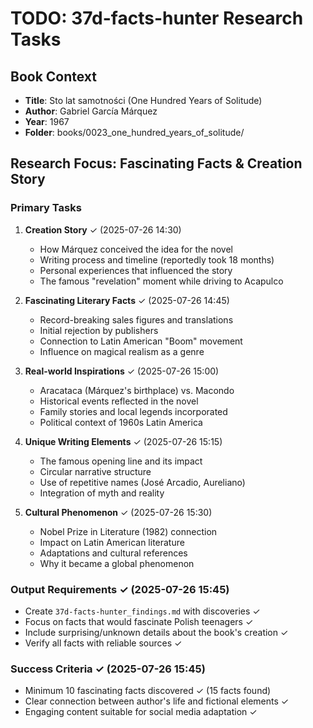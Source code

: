 # TODO: 37d-facts-hunter Research Tasks

## Book Context
- **Title**: Sto lat samotności (One Hundred Years of Solitude)
- **Author**: Gabriel García Márquez
- **Year**: 1967
- **Folder**: books/0023_one_hundred_years_of_solitude/

## Research Focus: Fascinating Facts & Creation Story

### Primary Tasks
1. **Creation Story** ✓ (2025-07-26 14:30)
   - How Márquez conceived the idea for the novel
   - Writing process and timeline (reportedly took 18 months)
   - Personal experiences that influenced the story
   - The famous "revelation" moment while driving to Acapulco

2. **Fascinating Literary Facts** ✓ (2025-07-26 14:45)
   - Record-breaking sales figures and translations
   - Initial rejection by publishers
   - Connection to Latin American "Boom" movement
   - Influence on magical realism as a genre

3. **Real-world Inspirations** ✓ (2025-07-26 15:00)
   - Aracataca (Márquez's birthplace) vs. Macondo
   - Historical events reflected in the novel
   - Family stories and local legends incorporated
   - Political context of 1960s Latin America

4. **Unique Writing Elements** ✓ (2025-07-26 15:15)
   - The famous opening line and its impact
   - Circular narrative structure
   - Use of repetitive names (José Arcadio, Aureliano)
   - Integration of myth and reality

5. **Cultural Phenomenon** ✓ (2025-07-26 15:30)
   - Nobel Prize in Literature (1982) connection
   - Impact on Latin American literature
   - Adaptations and cultural references
   - Why it became a global phenomenon

### Output Requirements ✓ (2025-07-26 15:45)
- Create `37d-facts-hunter_findings.md` with discoveries ✓
- Focus on facts that would fascinate Polish teenagers ✓
- Include surprising/unknown details about the book's creation ✓
- Verify all facts with reliable sources ✓

### Success Criteria ✓ (2025-07-26 15:45)
- Minimum 10 fascinating facts discovered ✓ (15 facts found)
- Clear connection between author's life and fictional elements ✓
- Engaging content suitable for social media adaptation ✓